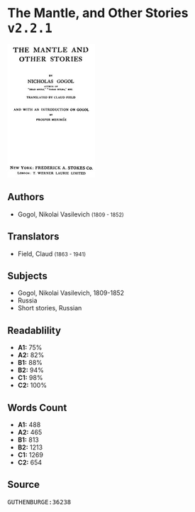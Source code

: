 # The Mantle, and Other Stories <kbd>v2.2.1</kbd>

![](./cover.medium.jpg "")

## Authors


 - Gogol, Nikolai Vasilevich <small>(1809 - 1852)</small>

## Translators


 - Field, Claud <small>(1863 - 1941)</small>

## Subjects


 - Gogol, Nikolai Vasilevich, 1809-1852
 - Russia
 - Short stories, Russian

## Readablility


 - **A1:** 75%
 - **A2:** 82%
 - **B1:** 88%
 - **B2:** 94%
 - **C1:** 98%
 - **C2:** 100%

## Words Count


 - **A1:** 488
 - **A2:** 465
 - **B1:** 813
 - **B2:** 1213
 - **C1:** 1269
 - **C2:** 654

## Source


<kbd>GUTHENBURGE:36238</kbd>
